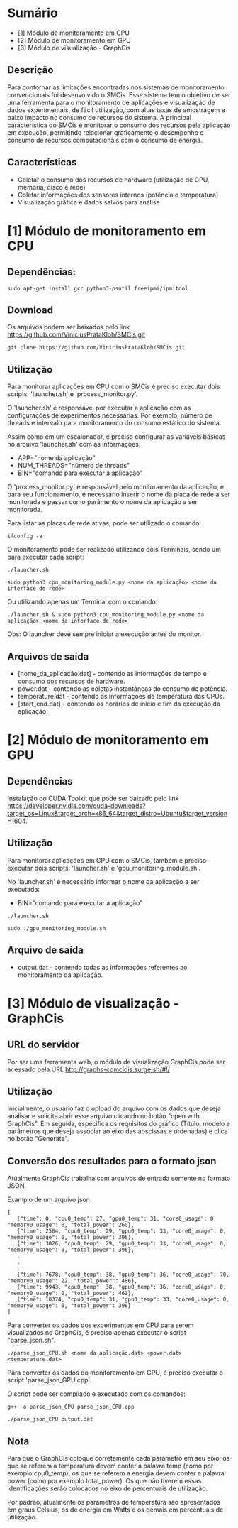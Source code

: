 # Sumário

* [1] Módulo de monitoramento em CPU
* [2] Módulo de monitoramento em GPU
* [3] Módulo de visualização - GraphCis


## Descrição
Para contornar as limitações encontradas nos sistemas de monitoramento convencionais foi desenvolvido o SMCis. Esse sistema tem o objetivo de ser uma ferramenta para o monitoramento de aplicações e visualização de dados experimentais, de fácil utilização, com altas taxas de amostragem e baixo impacto no consumo de recursos do sistema. A principal característica do SMCis é monitorar o consumo dos recursos pela aplicação em execução, permitindo relacionar graficamente o desempenho e consumo de recursos computacionais com o consumo de energia.

## Características

* Coletar o consumo dos recursos de hardware (utilização de CPU, memória, disco e rede)
* Coletar informações dos sensores internos (potência e temperatura)
* Visualização gráfica e dados salvos para análise

# [1] Módulo de monitoramento em CPU

## Dependências:

```shell
sudo apt-get install gcc python3-psutil freeipmi/ipmitool
```

## Download

Os arquivos podem ser baixados pelo link https://github.com/ViniciusPrataKloh/SMCis.git

```shell
git clone https://github.com/ViniciusPrataKloh/SMCis.git
```

## Utilização

Para monitorar aplicações em CPU com o SMCis é preciso executar dois scripts: 'launcher.sh' e 'process_monitor.py'.

O 'launcher.sh' é responsável por executar a aplicação com as configurações de experimentos necessárias. Por exemplo, número de threads e intervalo para monitoramento do consumo estático do sistema.

Assim como em um escalonador, é preciso configurar as variáveis básicas no arquivo 'launcher.sh' com as informações:

* APP="nome da aplicação"
* NUM_THREADS="número de threads"
* BIN="comando para executar a aplicação"

O 'process_monitor.py' é responsável pelo monitoramento da aplicação, e para seu funcionamento, é necessário inserir o nome da placa de rede a ser monitorada e passar como parâmento o nome da aplicação a ser monitorada.

Para listar as placas de rede ativas, pode ser utilizado o comando:

```shell
ifconfig -a
```

O monitoramento pode ser realizado utilizando dois Terminais, sendo um para executar cada script:

```shell
./launcher.sh
```

```shell
sudo python3 cpu_monitoring_module.py <nome da aplicação> <nome da interface de rede>
```

Ou utilizando apenas um Terminal com o comando:

```shell
./launcher.sh & sudo python3 cpu_monitoring_module.py <nome da aplicação> <nome da interface de rede>
```

Obs: O launcher deve sempre iniciar a execução antes do monitor.

## Arquivos de saída

* [nome_da_aplicação.dat] - contendo as informações de tempo e consumo dos recursos de hardware.
* power.dat - contendo as coletas instantâneas do consumo de potência.
* temperature.dat - contendo as informações de temperatura das CPUs.
* [start_end.dat] - contendo os horários de início e fim da execução da aplicação.

# [2] Módulo de monitoramento em GPU

## Dependências

Instalação do CUDA Toolkit que pode ser baixado pelo link https://developer.nvidia.com/cuda-downloads?target_os=Linux&target_arch=x86_64&target_distro=Ubuntu&target_version=1604.

## Utilização

Para monitorar aplicações em GPU com o SMCis, também é preciso executar dois scripts: 'launcher.sh' e 'gpu_monitoring_module.sh'.

No 'launcher.sh' é necessário informar o nome da aplicação a ser executada:

* BIN="comando para executar a aplicação"

```shell
./launcher.sh
```

```shell
sudo ./gpu_monitoring_module.sh
```

## Arquivo de saída

* output.dat - contendo todas as informações referentes ao monitoramento da aplicação.

# [3] Módulo de visualização - GraphCis

## URL do servidor

Por ser uma ferramenta web, o módulo de visualização GraphCis pode ser acessado pela URL http://graphs-comcidis.surge.sh/#!/

## Utilização

Inicialmente, o usuário faz o upload do arquivo com os dados que deseja analisar e solicita abrir esse arquivo clicando no botão "open with GraphCis". Em seguida, especifica os requisitos do gráfico (Título, modelo e parâmetros que deseja associar ao eixo das abscissas e ordenadas) e clica no botão "Generate".

## Conversão dos resultados para o formato json

Atualmente GraphCis trabalha com arquivos de entrada somente no formato JSON.

Examplo de um arquivo json:

```shell
[
   {"time": 0, "cpu0_temp": 27, "gpu0_temp": 31, "core0_usage": 0, "memory0_usage": 0, "total_power": 260}, 
   {"time": 2564, "cpu0_temp": 29, "gpu0_temp": 33, "core0_usage": 0, "memory0_usage": 0, "total_power": 396}, 
   {"time": 3026, "cpu0_temp": 29, "gpu0_temp": 33, "core0_usage": 0, "memory0_usage": 0, "total_power": 396}, 
   .
   .
   .
   {"time": 7678, "cpu0_temp": 38, "gpu0_temp": 36, "core0_usage": 70, "memory0_usage": 22, "total_power": 486}, 
   {"time": 9943, "cpu0_temp": 38, "gpu0_temp": 36, "core0_usage": 0, "memory0_usage": 0, "total_power": 462}, 
   {"time": 10374, "cpu0_temp": 31, "gpu0_temp": 33, "core0_usage": 0, "memory0_usage": 0, "total_power": 396} 
]
```

Para converter os dados dos experimentos em CPU para serem visualizados no GraphCis, é preciso apenas executar o script "parse_json.sh".

```shell
./parse_json_CPU.sh <nome da aplicação.dat> <power.dat> <temperature.dat>
```

Para converter os dados do monitoramento em GPU, é preciso executar o script 'parse_json_GPU.cpp'.

O script pode ser compilado e executado com os comandos:

```shell
g++ -o parse_json_CPU parse_json_CPU.cpp
```

```shell
./parse_json_CPU output.dat
```

## Nota
 
Para que o GraphCis coloque corretamente cada parâmetro em seu eixo, os que se referem a temperatura devem conter a palavra temp (como por exemplo cpu0_temp), os que se referem a energia devem conter a palavra power (como por exemplo total_power). Os que não tiverem essas identificações serão colocados no eixo de percentuais de utilização.

Por padrão, atualmente os parâmetros de temperatura são apresentados em graus Celsius, os de energia em Watts e os demais em percentuais de utilização.


